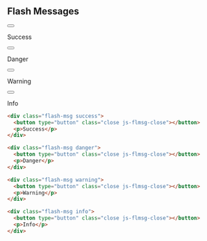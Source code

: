 <h2 id="flash">Flash Messages</h2>

<div class="docs-example">
  <div class="flash-msg success">
    <button type="button" class="close js-flmsg-close"></button>
    <p>Success</p>
  </div>
  <div class="flash-msg danger">
    <button type="button" class="close js-flmsg-close"></button>
    <p>Danger</p>
  </div>
  <div class="flash-msg warning">
    <button type="button" class="close js-flmsg-close"></button>
    <p>Warning</p>
  </div>
  <div class="flash-msg info">
    <button type="button" class="close js-flmsg-close"></button>
    <p>Info</p>
  </div>
</div>


```html
<div class="flash-msg success">
  <button type="button" class="close js-flmsg-close"></button>
  <p>Success</p>
</div>

<div class="flash-msg danger">
  <button type="button" class="close js-flmsg-close"></button>
  <p>Danger</p>
</div>

<div class="flash-msg warning">
  <button type="button" class="close js-flmsg-close"></button>
  <p>Warning</p>
</div>

<div class="flash-msg info">
  <button type="button" class="close js-flmsg-close"></button>
  <p>Info</p>
</div>
```
